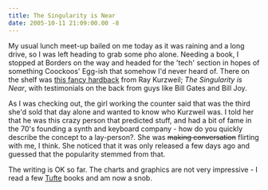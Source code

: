 ```yaml
---
title: The Singularity is Near
date: 2005-10-11 21:09:00.00 -8
---
```

My usual lunch meet-up bailed on me today as it was raining and a long drive, so I was left heading to grab some pho alone. Needing a book, I stopped at Borders on the way and headed for the 'tech' section in hopes of something Coockoos' Egg-ish that somehow I'd never heard of. There on the shelf was [this fancy hardback](http://www.amazon.com/exec/obidos/tg/detail/-/0670033847/qid=1129116052/sr=8-1/ref=pd_bbs_1/102-9875169-0541714?v=glance&s=books&n=507846) from Ray Kurzweil; _The Singularity is Near_, with testimonials on the back from guys like Bill Gates and Bill Joy.

As I was checking out, the girl working the counter said that was the third she'd sold that day alone and wanted to know who Kurzweil was. I told her that he was this crazy person that predicted stuff, and had a bit of fame in the 70's founding a synth and keyboard company - how do you quickly describe the concept to a lay-person?. She was <strike>making conversation</strike> flirting with me, I think. She noticed that it was only released a few days ago and guessed that the popularity stemmed from that.

The writing is OK so far. The charts and graphics are not very impressive - I read a few [Tufte](http://www.edwardtufte.com/tufte/) books and am now a snob.
